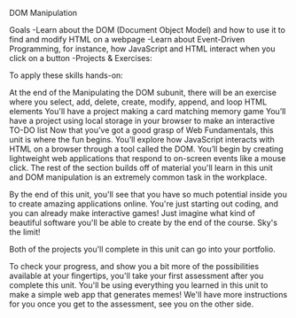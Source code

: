 DOM Manipulation

Goals
-Learn about the DOM (Document Object Model) and how to use it to find and modify HTML on a webpage
-Learn about Event-Driven Programming, for instance, how JavaScript and HTML interact when you click on a button
-Projects & Exercises:

To apply these skills hands-on:

At the end of the Manipulating the DOM subunit, there will be an exercise where you select, add, delete, create, modify, append, and loop HTML elements
You'll have a project making a card matching memory game
You’ll have a project using local storage in your browser to make an interactive TO-DO list
Now that you’ve got a good grasp of Web Fundamentals, this unit is where the fun begins. You’ll explore how JavaScript interacts with HTML on a browser through a tool called the DOM. You’ll begin by creating lightweight web applications that respond to on-screen events like a mouse click. The rest of the section builds off of material you'll learn in this unit and DOM manipulation is an extremely common task in the workplace.

 

By the end of this unit, you'll see that you have so much potential inside you to create amazing applications online. You're just starting out coding, and you can already make interactive games! Just imagine what kind of beautiful software you'll be able to create by the end of the course. Sky's the limit!
 
Both of the projects you'll complete in this unit can go into your portfolio. 
 
To check your progress, and show you a bit more of the possibilities available at your fingertips, you'll take your first assessment after you complete this unit. You'll be using everything you learned in this unit to make a simple web app that generates memes!  We'll have more instructions for you once you get to the assessment, see you on the other side. 

